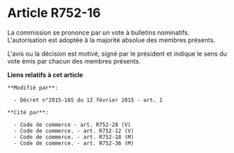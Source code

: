 # Article R752-16

La commission se prononce par un vote à bulletins nominatifs. L'autorisation est adoptée à la majorité absolue des membres
présents.

L'avis ou la décision est motivé, signé par le président et indique le sens du vote émis par chacun des membres présents.

**Liens relatifs à cet article**

	**Modifié par**:

	  - Décret n°2015-165 du 12 février 2015 - art. 1

	**Cité par**:

	  - Code de commerce - art. R752-28 (V)
	  - Code de commerce. - art. R752-12 (V)
	  - Code de commerce. - art. R752-18 (M)
	  - Code de commerce. - art. R752-36 (M)

